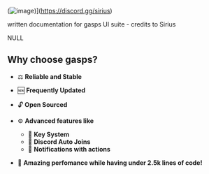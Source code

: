 (![image](https://user-images.githubusercontent.com/60119170/230508275-b6a763f4-a054-4c6f-82ae-eee9c06078a4.png))](https://discord.gg/sirius)

written documentation for gasps UI suite - credits to Sirius

NULL
## Why choose gasps?

- ⚖️ **Reliable and Stable**
- 🆕 **Frequently Updated**
- 🔓 **Open Sourced**
- ⚙️ **Advanced features like**

  - 🔑 **Key System**
  - 🔗 **Discord Auto Joins**
  - 🔔 **Notifications with actions**

- 💃 **Amazing perfomance while having under 2.5k lines of code!**
